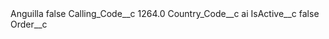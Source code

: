 <?xml version="1.0" encoding="UTF-8"?>
<CustomMetadata xmlns="http://soap.sforce.com/2006/04/metadata" xmlns:xsi="http://www.w3.org/2001/XMLSchema-instance" xmlns:xsd="http://www.w3.org/2001/XMLSchema">
    <label>Anguilla</label>
    <protected>false</protected>
    <values>
        <field>Calling_Code__c</field>
        <value xsi:type="xsd:double">1264.0</value>
    </values>
    <values>
        <field>Country_Code__c</field>
        <value xsi:type="xsd:string">ai</value>
    </values>
    <values>
        <field>IsActive__c</field>
        <value xsi:type="xsd:boolean">false</value>
    </values>
    <values>
        <field>Order__c</field>
        <value xsi:nil="true"/>
    </values>
</CustomMetadata>
